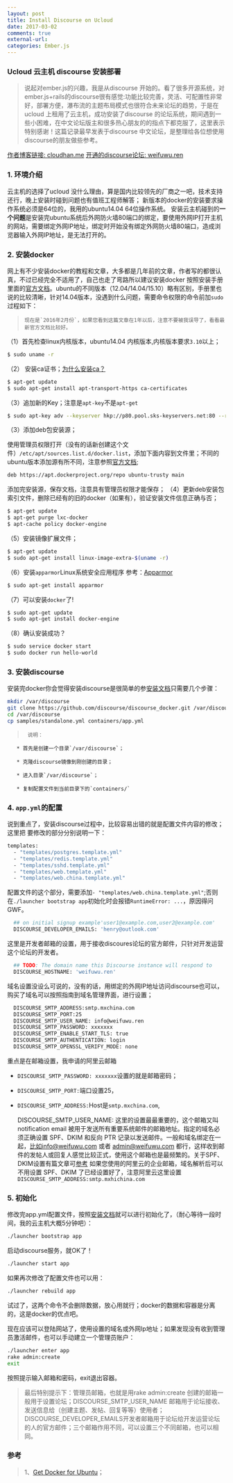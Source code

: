 ```yaml
---
layout: post
title: Install Discourse on Ucloud
date: 2017-03-02
comments: true
external-url:
categories: Ember.js
---
```


### Ucloud 云主机 discourse 安装部署
> 说起对ember.js的兴趣，我是从discourse 开始的。看了很多开源系统，对ember.js+rails的discourse很有感觉:功能比较完善，灵活、可配置性非常好，部署方便，瀑布流的主题布局模式也很符合未来论坛的趋势，于是在 ucloud 上租用了云主机，成功安装了discourse 的论坛系统，期间遇到一些小困难，在中文论坛版主和很多热心朋友的的指点下都克服了，这里表示特别感谢！这篇记录最早发表于discourse 中文论坛，是整理给各位想使用discourse的朋友做些参考。

[作者博客链接: cloudhan.me](http://www.cloudhan.me)
[开通的discourse论坛: weifuwu.ren](http://www.weifuwu.ren)

### 1. 环境介绍
云主机的选择了ucloud 没什么理由，算是国内比较领先的厂商之一吧，技术支持还行，晚上安装时碰到问题也有值班工程师解答；
新版本的docker的安装要求操作系统必须是64位的，我用的ubuntu14.04 64位操作系统。
安装云主机碰到的**一个问题**是安装完ubuntu系统后外网防火墙80端口的绑定，要使用外网IP打开主机的网站，需要绑定外网IP地址，绑定时开始没有绑定外网防火墙80端口，造成浏览器输入外网IP地址，是无法打开的。

### 2. 安装docker
网上有不少安装docker的教程和文章，大多都是几年前的文章，作者写的都很认真，不过已经完全不适用了，自己也走了弯路所以建议安装docker 按照安装手册里面的[官方文档](https://docs.docker.com/engine/installation/linux/ubuntu/)。ubuntu的不同版本（12.04/14.04/15.10）略有区别，手册里也说的比较清晰，针对14.04版本，没遇到什么问题，需要命令权限的命令前加`sudo`过程如下：

>     现在是`2016年2月份`，如果您看到这篇文章在1年以后，注意不要被我误导了，看看最新官方文档比较好。

（1）首先检查linux内核版本，ubuntu14.04 内核版本,内核版本要求`3.10`以上；

```bash
$ sudo uname -r
```
（2） 安装ca证书；[为什么安装ca？](http://baike.baidu.com/link?url=r8dly5JDJAeiV_-Tp3PgOQ8PeYZzH6yzNvUueMZOyqDLIrVm357zP5e8oG-Nt2FCFkGiHYIeAwoTPHdvnlJm4K)
```bash
$ apt-get update
$ sudo apt-get install apt-transport-https ca-certificates
```
（3）追加新的Key；注意是`apt-key`不是`apt-get`

```bash
$ sudo apt-key adv --keyserver hkp://p80.pool.sks-keyservers.net:80 --recv-keys 58118E89F3A912897C070ADBF76221572C52609D
```
（3）添加deb包安装源；

使用管理员权限打开（没有的话新创建这个文件）`/etc/apt/sources.list.d/docker.list`，添加下面内容到文件里；不同的ubuntu版本添加源有所不同，注意参照[官方文档](https://docs.docker.com/engine/installation/linux/ubuntu/);
```bash
deb https://apt.dockerproject.org/repo ubuntu-trusty main

```
添加完安装源，保存文档，注意具有管理员权限才能保存；
（4）更新deb安装包索引文件，删除已经有的旧的docker（如果有），验证安装文件信息正确与否；
```bash
$ apt-get update
$ apt-get purge lxc-docker
$ apt-cache policy docker-engine
```
（5）安装镜像扩展文件；
```bash
$ apt-get update
$ sudo apt-get install linux-image-extra-$(uname -r)
```
（6）安装`apparmor`Linux系统安全应用程序 参考：[Apparmor](http://baike.baidu.com/link?url=N5VZhSjbjC_jX0V-Ce5WMjW4d8uETrkP1x7dqTDUywSN_BzMZhySe9U8LVoQ6JRoMtObWH-nNl85mWuZYIxDS_)
```bash
$ sudo apt-get install apparmor
```
（7）可以安装`docker`了!
```bash
$ sudo apt-get update
$ sudo apt-get install docker-engine
```
（8）确认安装成功？ 
```bash
$ sudo service docker start
$ sudo docker run hello-world
```

### 3. 安装discourse
安装完docker你会觉得安装discourse是很简单的参[安装文档](https://github.com/discourse/discourse/blob/master/docs/INSTALL-cloud.md)只需要几个步骤：
```bash
mkdir /var/discourse
git clone https://github.com/discourse/discourse_docker.git /var/discourse
cd /var/discourse
cp samples/standalone.yml containers/app.yml
```
>      说明：

       * 首先是创建一个目录`/var/discourse`；

       * 克隆discourse镜像到刚创建的目录；

       * 进入目录`/var/discourse`；

       * 复制配置文件到当前目录下的`containers/`

### 4. `app.yml`的配置
说到重点了，安装discourse过程中，比较容易出错的就是配置文件内容的修改；这里把
要修改的部分分别说明一下：
```bash
templates:
  - "templates/postgres.template.yml"
  - "templates/redis.template.yml"
  - "templates/sshd.template.yml"
  - "templates/web.template.yml"
  - "templates/web.china.template.yml"
```
配置文件的这个部分，需要添加`- "templates/web.china.template.yml"`;否则在`./launcher bootstrap app`初始化时会报错`RuntimeError: ...`，原因得问GWF。
```bash
  ## on initial signup example'user1@example.com,user2@example.com'
  DISCOURSE_DEVELOPER_EMAILS: 'henry@outlook.com'
```
这里是开发者邮箱的设置，用于接收discoures论坛的官方邮件，只针对开发运营这个论坛的开发者。

```bash
  ## TODO: The domain name this Discourse instance will respond to
  DISCOURSE_HOSTNAME: 'weifuwu.ren'
```
域名设置没设么可说的，没有的话，用绑定的外网IP地址访问discourse也可以，购买了域名可以按照指南到域名管理界面，进行设置；
```bash
  DISCOURSE_SMTP_ADDRESS:smtp.mxchina.com
  DISCOURSE_SMTP_PORT:25
  DISCOURSE_SMTP_USER_NAME: info@weifuwu.ren
  DISCOURSE_SMTP_PASSWORD: xxxxxxx
  DISCOURSE_SMTP_ENABLE_START_TLS: true
  DISCOURSE_SMTP_AUTHENTICATION: login
  DISCOURSE_SMTP_OPENSSL_VERIFY_MODE: none
```
重点是在邮箱设置，我申请的阿里云邮箱
- `DISCOURSE_SMTP_PASSWORD: xxxxxxx`设置的就是邮箱密码；
- `DISCOURSE_SMTP_PORT:`端口设置25，
- `DISCOURSE_SMTP_ADDRESS:`Host是`smtp.mxchina.com`,



  DISCOURSE_SMTP_USER_NAME:  这里的设置最最重要的，这个邮箱又叫notification email 被用于发送所有重要系统邮件的邮箱地址。指定的域名必须正确设置 SPF、DKIM 和反向 PTR 记录以发送邮件。一般和域名绑定在一起，比如info@weifuwu.com 或者 admin@weifuwu.com 都行，这样收到邮件的发帖人或回复人感觉比较正式，使用这个邮箱也是最频繁的。关于SPF、DKIM设置有篇文章可[参考](http://www.wendangdaquan.com/Wdshow.asp?id=98332e836f1aff00bed51e7c)
如果您使用的阿里云的企业邮箱，域名解析后可以不用设置 SPF、DKIM 了已经设置好了，注意阿里云这里设置` DISCOURSE_SMTP_ADDRESS:smtp.mxhichina.com`

### 5. 初始化
修改完app.yml配置文件，按照[安装文档](https://github.com/discourse/discourse/blob/master/docs/INSTALL-cloud.md)就可以进行初始化了，（耐心等待一段时间，我的云主机大概5分钟吧）：
```bash
./launcher bootstrap app
```
启动discourse服务，就OK了！
```bash
./launcher start app
```
如果再次修改了配置文件也可以用：
```bash
./launcher rebuild app
```
试过了，这两个命令不会删除数据，放心用就行；docker的数据和容器是分离的，这是docker的优点吧。

现在应该可以登陆网站了，使用设置的域名或外网Ip地址；如果发现没有收到管理员激活邮件，也可以手动建立一个管理员账户：
```bash
./launcher enter app
rake admin:create
exit
```
按照提示输入邮箱和密码，exit退出容器。


>最后特别提示下：管理员邮箱，也就是用rake admin:create 创建的邮箱一般用于设置论坛；DISCOURSE_SMTP_USER_NAME 邮箱用于论坛接收、发送信息给（创建主题、发帖、回复等等）使用者；DISCOURSE_DEVELOPER_EMAILS开发者邮箱用于论坛给开发运营论坛的人的官方邮件；三个邮箱作用不同，可以设置三个不同邮箱，也可以相同。

### 参考

>1、[Get Docker for Ubuntu](https://docs.docker.com/engine/installation/linux/ubuntu/)；
